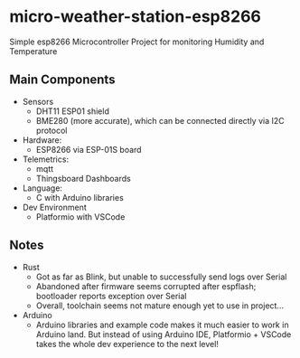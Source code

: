 # micro-weather-station-esp8266
Simple esp8266 Microcontroller Project for monitoring Humidity and Temperature

## Main Components

* Sensors
    * DHT11 ESP01 shield
    * BME280 (more accurate), which can be connected directly via I2C protocol
* Hardware: 
    * ESP8266 via ESP-01S board
* Telemetrics: 
    * mqtt
    * Thingsboard Dashboards
* Language: 
    * C with Arduino libraries
* Dev Environment
    * Platformio with VSCode

## Notes
* Rust
    * Got as far as Blink, but unable to successfully send logs over Serial
    * Abandoned after firmware seems corrupted after espflash; bootloader reports exception over Serial
    * Overall, toolchain seems not mature enough yet to use in project...
* Arduino
    * Arduino libraries and example code makes it much easier to work in Arduino land. But instead of using Arduino IDE, Platformio + VSCode takes the whole dev experience to the next level!



